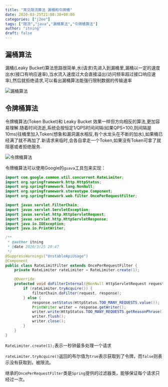 ```yaml
---
title: "常见限流算法 漏桶和令牌桶"
date: 2020-03-25T21:08:38+08:00
categories: ["j2ee"]
tags: ["限流","java","漏桶算法","令牌桶算法"]
author: "itning"
draft: false
---
```


## 漏桶算法

漏桶(Leaky Bucket)算法思路很简单,水(请求)先进入到漏桶里,漏桶以一定的速度出水(接口有响应速率),当水流入速度过大会直接溢出(访问频率超过接口响应速率),然后就拒绝请求,可以看出漏桶算法能强行限制数据的传输速率

![漏桶算法](/images/20200325210400.png)

<!--more-->

## 令牌桶算法

令牌桶算法(Token Bucket)和 Leaky Bucket 效果一样但方向相反的算法,更加容易理解.随着时间流逝,系统会按恒定1/QPS时间间隔(如果QPS=100,则间隔是10ms)往桶里加入Token(想象和漏洞漏水相反,有个水龙头在不断的加水),如果桶已经满了就不再加了.新请求来临时,会各自拿走一个Token,如果没有Token可拿了就阻塞或者拒绝服务.

![令牌桶算法](/images/20200325210500.jpg)

令牌桶算法可以使用Google的``guava``工具包来实现：

```java
import com.google.common.util.concurrent.RateLimiter;
import org.springframework.http.HttpStatus;
import org.springframework.lang.NonNull;
import org.springframework.stereotype.Component;
import org.springframework.web.filter.OncePerRequestFilter;

import javax.servlet.FilterChain;
import javax.servlet.ServletException;
import javax.servlet.http.HttpServletRequest;
import javax.servlet.http.HttpServletResponse;
import java.io.IOException;
import java.io.PrintWriter;

/**
 * @author itning
 * @date 2020/3/25 20:47
 */
@SuppressWarnings("UnstableApiUsage")
@Component
public class RateLimitFilter extends OncePerRequestFilter {
    private RateLimiter rateLimiter = RateLimiter.create(1);

    @Override
    protected void doFilterInternal(@NonNull HttpServletRequest request, @NonNull HttpServletResponse response, @NonNull FilterChain filterChain) throws ServletException, IOException {
        if (rateLimiter.tryAcquire()) {
            filterChain.doFilter(request, response);
        } else {
            response.setStatus(HttpStatus.TOO_MANY_REQUESTS.value());
            PrintWriter writer = response.getWriter();
            writer.write(HttpStatus.TOO_MANY_REQUESTS.getReasonPhrase());
            writer.flush();
            writer.close();
        }
    }
}

```

``RateLimiter.create(1);``表示一秒钟最多处理一个请求

``rateLimiter.tryAcquire()``返回的布尔值为``true``表示获取到了令牌，而``false``则表示没有获取到，被限流。

继承的``OncePerRequestFilter``类是``Spring``提供的过滤器类，能够保证每个请求只经过一次。